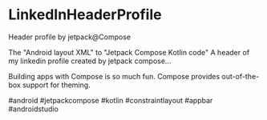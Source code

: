 # LinkedInHeaderProfile
Header profile by jetpack@Compose

The "Android layout XML" to "Jetpack Compose Kotlin code"
A header of my linkedin profile created by jetpack compose...

Building apps with Compose is so much fun. Compose provides out-of-the-box support for theming.

#android #jetpackcompose #kotlin #constraintlayout #appbar #androidstudio
